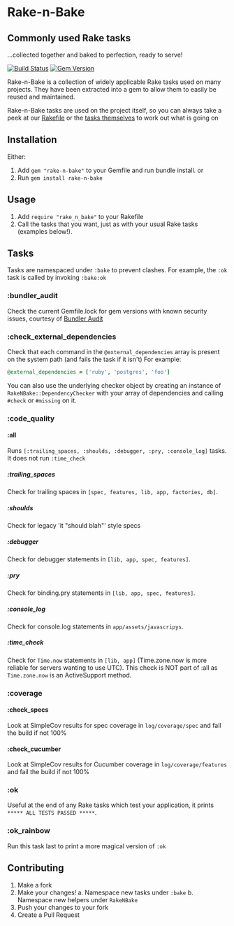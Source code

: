Rake-n-Bake
===========

Commonly used Rake tasks
------------------------
...collected together and baked to perfection, ready to serve!


[![Build Status](https://travis-ci.org/RichardVickerstaff/rake-n-bake.svg?branch=master)](https://travis-ci.org/RichardVickerstaff/rake-n-bake)
[![Gem Version](https://badge.fury.io/rb/rake-n-bake.svg)](http://badge.fury.io/rb/rake-n-bake)

Rake-n-Bake is a collection of widely applicable Rake tasks used on many projects.
They have been extracted into a gem to allow them to easily be reused and maintained.

Rake-n-Bake tasks are used on the project itself, so you can always take a peek at our [Rakefile](https://github.com/RichardVickerstaff/rake-n-bake/blob/master/Rakefile) or the [tasks themselves](https://github.com/RichardVickerstaff/rake-n-bake/tree/master/tasks) to work out what is going on

Installation
------------
Either:
  1. Add `gem "rake-n-bake"` to your Gemfile and run bundle install.
or
  2. Run `gem install rake-n-bake`

Usage
-----
  1. Add `require "rake_n_bake"` to your Rakefile
  2. Call the tasks that you want, just as with your usual Rake tasks (examples below!).

Tasks
-----
Tasks are namespaced under `:bake` to prevent clashes. For example, the `:ok` task is called by invoking `:bake:ok`

### :bundler_audit
Check the current Gemfile.lock for gem versions with known security issues, courtesy of [Bundler Audit](https://github.com/rubysec/bundler-audit#readme)

### :check_external_dependencies
Check that each command in the `@external_dependencies` array is present on the system path (and fails the task if it isn't)
For example:
  ```ruby
  @external_dependencies = ['ruby', 'postgres', 'foo']
  ```
You can also use the underlying checker object by creating an instance of `RakeNBake::DependencyChecker` with your array of dependencies and calling `#check` or `#missing` on it.

### :code_quality
#### :all
Runs `[:trailing_spaces, :shoulds, :debugger, :pry, :console_log]` tasks. It does not run `:time_check`
##### :trailing_spaces
Check for trailing spaces in `[spec, features, lib, app, factories, db]`.
##### :shoulds
Check for legacy 'it "should blah"' style specs
##### :debugger
Check for debugger statements in `[lib, app, spec, features]`.
##### :pry
Check for binding.pry statements in `[lib, app, spec, features]`.
##### :console_log
Check for console.log statements in `app/assets/javascripys`.
##### :time_check
Check for `Time.now` statements in `[lib, app]` (Time.zone.now is more reliable for servers wanting to use UTC).
This check is NOT part of :all as `Time.zone.now` is an ActiveSupport method.

### :coverage
#### :check_specs
Look at SimpleCov results for spec coverage in `log/coverage/spec` and fail the build if not 100%
#### :check_cucumber
Look at SimpleCov results for Cucumber coverage in `log/coverage/features` and fail the build if not 100%

### :ok
Useful at the end of any Rake tasks which test your application, it prints `***** ALL TESTS PASSED *****`.

### :ok_rainbow
Run this task last to print a more magical version of `:ok`

Contributing
------------
  1. Make a fork
  2. Make your changes!
    a. Namespace new tasks under `:bake`
    b. Namespace new helpers under `RakeNBake`
  3. Push your changes to your fork
  4. Create a Pull Request
